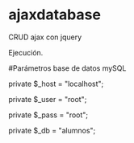 # ajaxdatabase

CRUD ajax con jquery

Ejecución.

#Parámetros base de datos mySQL

private $_host = "localhost";

private $_user = "root";

private $_pass = "root";

private $_db   = "alumnos";
